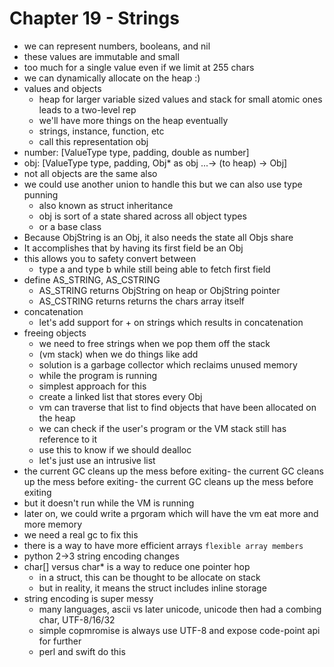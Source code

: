 # Chapter 19 - Strings

- we can represent numbers, booleans, and nil
- these values are immutable and small
- too much for a single value even if we limit at 255 chars
- we can dynamically allocate on the heap :)
- values and objects
  - heap for larger variable sized values and stack for small atomic ones leads to a two-level rep
  - we'll have more things on the heap eventually
  - strings, instance, function, etc
  - call this representation obj
- number: [ValueType type, padding, double as number]
- obj: [ValueType type, padding, Obj* as obj ...-> (to heap) -> Obj]
- not all objects are the same also
- we could use another union to handle this but we can also use type punning
  - also known as struct inheritance
  - obj is sort of a state shared across all object types
  - or a base class
- Because ObjString is an Obj, it also needs the state all Objs share
- It accomplishes that by having its first field be an Obj
- this allows you to safety convert between
  - type a and type b while still being able to fetch first field
- define AS_STRING, AS_CSTRING
  - AS_STRING returns ObjString on heap or ObjString pointer
  - AS_CSTRING returns returns the chars array itself
- concatenation
  - let's add support for + on strings which results in concatenation
- freeing objects
  - we need to free strings when we pop them off the stack
  - (vm stack) when we do things like add
  - solution is a garbage collector which reclaims unused memory
  - while the program is running
  - simplest approach for this
  - create a linked list that stores every Obj
  - vm can traverse that list to find  objects that have been allocated on the heap
  - we can check if the user's program or the VM stack still has reference to it
  - use this to know if we should dealloc
  - let's just use an intrusive list
- the current GC cleans up the mess before exiting- the current GC cleans up the mess before exiting- the current GC cleans up the mess before exiting
- but it doesn't  run while the VM is running
- later on, we could write a prgoram which will have the vm eat more and more memory
- we need a real gc to fix this
- there is a way to have more efficient arrays `flexible array members`
- python 2->3 string encoding changes
- char[] versus char* is a way to reduce one pointer hop
  - in a struct, this can be thought to be allocate on stack
  - but in reality, it means the struct includes inline storage
- string encoding is super messy
  - many languages, ascii vs later unicode, unicode then had a combing char, UTF-8/16/32
  - simple copmromise is always use UTF-8 and expose code-point api for further
  - perl and swift do this
